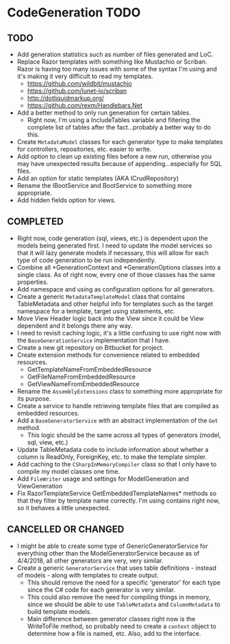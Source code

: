 ﻿# CodeGeneration TODO

## TODO

+ Add generation statistics such as number of files generated and LoC.
+ Replace Razor templates with something like Mustachio or Scriban. Razor is having too many issues with some of the syntax I'm using and it's making it
very difficult to read my templates.
	+ https://github.com/wildbit/mustachio
	+ https://github.com/lunet-io/scriban
	+ http://dotliquidmarkup.org/
	+ https://github.com/rexm/Handlebars.Net
+ Add a better method to only run generation for certain tables.
  + Right now, I'm using a IncludeTables variable and filtering the complete list of tables after the fact...probably a better way to do this.
+ Create `MetadataModel` classes for each generator type to make templates for controllers, repositories, etc. easier to write.
+ Add option to clean up existing files before a new run, otherwise you may have unexpected results because of appending...especially for SQL files.
+ Add an option for static templates (AKA ICrudRepository)
+ Rename the IBootService and BootService to something more appropriate.
+ Add hidden fields option for views.

## COMPLETED

+ Right now, code generation (sql, views, etc.) is dependent upon the models being generated first. I need to update the model services 
so that it will lazy generate models if necessary, this will allow for each type of code generation to be run independently.
+ Combine all *GenerationContext and *GenerationOptions classes into a single class. As of right now, every one of those classes has the same properties.
+ Add namespace and using as configuration options for all generators.
+ Create a generic `MetadataTemplateModel` class that contains TableMetadata and other helpful info for templates such as the target namespace for a template, target using statements, etc.
+ Move View Header logic back into the View since it could be View dependent and it belongs there any way.
+ I need to revisit caching logic, it's a little confusing to use right now with the `BaseGenerationService` implementation that I have.
+ Create a new git repository on Bitbucket for project.
+ Create extension methods for convenience related to embedded resources.
  + GetTemplateNameFromEmbeddedResource
  +	GetFileNameFromEmbeddedResource
  + GetViewNameFromEmbeddedResource
+ Rename the `AssemblyExtensions` class to something more appropriate for its purpose.
+ Create a service to handle retrieving template files that are compiled as embedded resources.
+ Add a `BaseGeneratorService` with an abstract implementation of the `Get` method. 
  + This logic should be the same across all types of generators (model, sql, view, etc.)
+ Update TableMetadata code to include information about whether a column is ReadOnly, ForeignKey, etc. to make the template simpler.
+ Add caching to the `CSharpInMemoryCompiler` class so that I only have to compile my model classes one time.
+ Add `FileWriter` usage and settings for ModelGeneration and ViewGeneration
+ Fix RazorTemplateService GetEmbeddedTemplateNames* methods so that they filter by template name correctly. I'm using contains right now, so it behaves a little unexpected.

## CANCELLED OR CHANGED

+ I might be able to create some type of GenericGeneratorService for everything other than the ModelGeneratorService because as of 4/4/2018, all other generators are very, very similar.
+ Create a generic `GeneratorService` that uses table definitions - instead of models - along with templates to create output.
  + This should remove the need for a specific 'generator' for each type since the C# code for each generator is very similar.
  + This could also remove the need for compiling things in memory, since we should be able to use `TableMetadata` and `ColumnMetadata` to build template models.
  + Main difference between generator classes right now is the WriteToFile method, so probably need to create a `context` object to determine how a file is named, etc. Also, add to the interface.
